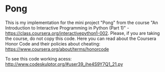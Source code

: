 # Pong
This is my implementation for the mini project "Pong" from the course "An Introduction to Interactive Programming in Python (Part 1)" - https://class.coursera.org/interactivepython1-002. Please, if you are taking the course, do not copy this code. Here you can read about the Coursera Honor Code and their policies about cheating: https://www.coursera.org/about/terms/honorcode

To see this code working acess: http://www.codeskulptor.org/#user39_ihe4S9Y7Q1_21.py
